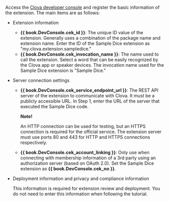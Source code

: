 ﻿Access the <a href="https://developers.naver.com/console/clova/cek/#/list" target="_blank">Clova developer console</a> and register the basic information of the extension.
The main items are as follows:

* Extension information
	* **{{ book.DevConsole.cek_id }}**: The unique ID value of the extension. Generally uses a combination of the package name and extension name. Enter the ID of the Sample Dice extension as "my.clova.extension.sampledice."
	* **{{ book.DevConsole.cek_invocation_name }}**: The name used to call the extension. Select a word that can be easily recognized by the Clova app or speaker devices. The invocation name used for the Sample Dice extension is "Sample Dice."

* Server connection settings
	* **{{ book.DevConsole.cek_service_endpoint_url }}**: The REST API server of the extension to communicate with Clova. It must be a publicly accessible URL.
		In Step 1, enter the URL of the server that executed the Sample Dice code.

		<div class="note">
	    <p><strong>Note!</strong></p>
			<p>An HTTP connection can be used for testing, but an HTTPS connection is required for the official service. The extension server must use ports 80 and 443 for HTTP and HTTPS connections respectively.</p>
		</div>

	* **{{ book.DevConsole.cek_account_linking }}**: Only use when connecting with membership information of a 3rd party using an authorization server (based on OAuth 2.0).
		Set the Sample Dice extension as **{{ book.DevConsole.cek_no }}**.
* Deployment information and privacy and compliance information

	This information is required for extension review and deployment. You do not need to enter this information when following the tutorial.

